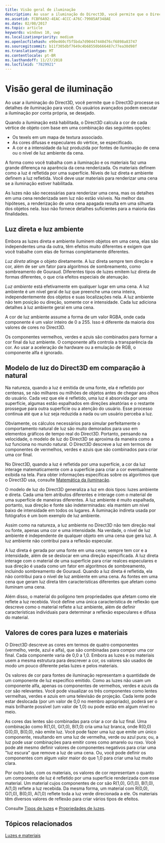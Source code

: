 ```yaml
---
title: Visão geral de iluminação
description: Ao usar a iluminação do Direct3D, você permite que o Direct3D processe os detalhes de iluminação para você. Os usuários avançados podem executar a iluminação por conta própria, se desejado.
ms.assetid: FCBF6A92-4EAC-4CCC-A76C-79985AF348AE
ms.date: 02/08/2017
ms.topic: article
keywords: windows 10, uwp
ms.localizationpriority: medium
ms.openlocfilehash: e90e460cf5f5bda7d90447440d76cf6898a83747
ms.sourcegitcommit: b11f305dbf7649c4b68550b666487c77ea30d98f
ms.translationtype: MT
ms.contentlocale: pt-BR
ms.lasthandoff: 11/27/2018
ms.locfileid: "7829921"
---
```

# <a name="lighting-overview"></a>Visão geral de iluminação

Ao usar a iluminação do Direct3D, você permite que o Direct3D processe os detalhes de iluminação para você. Os usuários avançados podem executar a iluminação por conta própria, se desejado.

Quando a iluminação está habilitada, o Direct3D calcula a cor de cada vértice de objeto com base em uma combinação das seguintes opções:

-   Os texels em um mapa de textura associado.
-   As cores difusas e especulares do vértice, se especificado.
-   A cor e a intensidade da luz produzida por fontes de iluminação de cena ou o nível de luz ambiente da cena.

A forma como você trabalha com a iluminação e os materiais faz uma grande diferença na aparência da cena renderizada. Os materiais definem como a luz é refletida por uma superfície. Níveis de luz direta e ambiente definem a luz refletida. Você deve usar materiais para renderizar uma cena se a iluminação estiver habilitada.

As luzes não são necessárias para renderizar uma cena, mas os detalhes em uma cena renderizada sem luz não estão visíveis. Na melhor das hipóteses, a renderização de uma cena apagada resulta em uma silhueta dos objetos nela. Isso não fornece detalhes suficientes para a maioria das finalidades.

## <a name="span-iddirectlightvsambientlightspanspan-iddirectlightvsambientlightspandirect-light-vs-ambient-light"></a><span id="direct_light_vs._ambient_light"></span><span id="DIRECT_LIGHT_VS._AMBIENT_LIGHT"></span>Luz direta e luz ambiente


Embora as luzes direta e ambiente iluminem objetos em uma cena, elas são independentes uma da outra, têm efeitos muito diferentes e exigem que você trabalhe com elas de formas completamente diferentes.

*Luz direta* atinge o objeto diretamente. A luz direta sempre tem direção e cor, além de ser um fator para algoritmos de sombreamento, como sombreamento de Gouraud. Diferentes tipos de luzes emitem luz direta de formas diferentes, o que cria efeitos especiais de atenuação.

*Luz ambiente* está efetivamente em qualquer lugar em uma cena. A luz ambiente é um nível geral de luz que preenche uma cena inteira, independentemente dos objetos e suas localizações nela. A luz ambiente não tem posição ou direção, somente cor e intensidade. Cada luz adiciona detalhes à luz ambiente geral em uma cena.

A cor de luz ambiente assume a forma de um valor RGBA, onde cada componente é um valor inteiro de 0 a 255. Isso é diferente da maioria dos valores de cores no Direct3D.

Os componentes vermelhos, verdes e azuis são combinados para formar a cor final da luz ambiente. O componente alfa controla a transparência da cor. Ao usar a aceleração de hardware ou a emulação de RGB, o componente alfa é ignorado.

## <a name="span-iddirect3dlightmodelvsnaturespanspan-iddirect3dlightmodelvsnaturespandirect3d-light-model-vs-nature"></a><span id="direct3d_light_model_vs._nature"></span><span id="DIRECT3D_LIGHT_MODEL_VS._NATURE"></span>Modelo de luz do Direct3D em comparação à natural


Na natureza, quando a luz é emitida de uma fonte, ela é refletido por centenas, se não milhares ou milhões de objetos antes de chegar aos olhos do usuário. Cada vez que ele é refletido, uma luz é absorvida por uma superfície, algumas estão espalhados em direções aleatórias e o restante prossegue para outra superfície ou a atenção do usuário. Esse processo continua até que a luz seja reduzida a nada ou um usuário perceba a luz.

Obviamente, os cálculos necessários para simular perfeitamente o comportamento natural de luz são muito demorados para uso em elementos gráficos de tempo real do Direct3D. Portanto, pensando na velocidade, o modelo de luz do Direct3D se aproxima da maneira como a luz funciona no mundo natural. O Direct3D descreve a luz em termos de componentes de vermelhos, verdes e azuis que são combinados para criar uma cor final.

No Direct3D, quando a luz é refletida por uma superfície, a cor da luz interage matematicamente com a superfície para criar a cor eventualmente exibida na tela. Para obter informações específicas sobre os algoritmos que o Direct3D usa, consulte [Matemática da iluminação](mathematics-of-lighting.md).

O modelo de luz do Direct3D generaliza a luz em dois tipos: luzes ambiente e direta. Cada uma tem atributos diferentes e interage com o material de uma superfície de maneiras diferentes. A luz ambiente é muito espalhada, portanto, sua direção e fonte são indeterminadas: ela mantém um nível baixo de intensidade em todos os lugares. A iluminação indireta usada por fotógrafos é um bom exemplo de luz ambiente.

Assim como na natureza, a luz ambiente no Direct3D não tem direção real ou fonte, apenas uma cor e uma intensidade. Na verdade, o nível de luz ambiente é independente de qualquer objeto em uma cena que gera luz. A luz ambiente não contribui para a reflexão especular.

A luz direta é gerada por uma fonte em uma cena; sempre tem cor e a intensidade, além de se deslocar em uma direção especificada. A luz direta interage com o material de uma superfície para criar realces especulares e sua direção é usada como um fator em algoritmos de sombreamento, incluindo sombreamento de Gouraud. Quando a luz direta é refletida, ela não contribui para o nível de luz ambiente em uma cena. As fontes em uma cena que geram luz direta têm características diferentes que afetam como iluminam uma cena.

Além disso, o material do polígono tem propriedades que afetam como ele reflete a luz recebida. Você define uma única característica de reflexão que descreve como o material reflete a luz ambiente, além de definir características individuais para determinar a reflexão especulares e difusa do material.

## <a name="span-idcolorvaluesforlightsandmaterialsspanspan-idcolorvaluesforlightsandmaterialsspanspan-idcolorvaluesforlightsandmaterialsspancolor-values-for-lights-and-materials"></a><span id="Color_Values_for_Lights_and_Materials"></span><span id="color_values_for_lights_and_materials"></span><span id="COLOR_VALUES_FOR_LIGHTS_AND_MATERIALS"></span>Valores de cores para luzes e materiais


O Direct3D descreve as cores em termos de quatro componentes (vermelho, verde, azul e alfa), que são combinadas para compor uma cor final. Cada componente varia de 0,0 a 1,0. Embora as luzes e os materiais usem a mesma estrutura para descrever a cor, os valores são usados de modo um pouco diferente pelas luzes e pelos materiais.

Os valores de cor para fontes de iluminação representam a quantidade de um componente de luz específico emitido. Como as luzes não usam um componente alfa, apenas os componentes de vermelhos, verdes e azuis da cor são relevantes. Você pode visualizar os três componentes como lentes vermelhas, verdes e azuis em uma televisão de projeção. Cada lente pode estar deslocada (por um valor de 0,0 no membro apropriado), poderá ser o mais brilhante possível (um valor de 1,0) ou pode estão em algum nível no meio.

As cores das lentes são combinadas para criar a cor da luz final. Uma combinação como R(1,0), G(1,0), B(1,0) cria uma luz branca, onde R(0,0) G(0,0), B(0,0), não emite luz. Você pode fazer uma luz que emite um único componente, resultando em uma luz de vermelha, verde ou azul pura; ou, a luz pode usar combinações para emitir cores como amarelo ou roxo. Você pode até mesmo definir valores de componentes negativos para criar uma "luz escura" que remove a luz de uma cena. Ou, você pode definir os componentes com algum valor maior do que 1,0 para criar uma luz muito clara.

Por outro lado, com os materiais, os valores de cor representam o quanto um componente de luz é refletido por uma superfície renderizada com esse material. Um material cujos componentes de cor são R(1,0), G(1,0), B(1,0), A(1,0) reflete a luz recebida. Da mesma forma, um material com R(0,0), G(1,0), B(0,0), A(1,0) reflete toda a luz verde direcionada a ele. Os materiais têm diversos valores de reflexão para criar vários tipos de efeitos.

Consulte [Tipos de luzes](light-types.md) e [Propriedades de luzes](light-properties.md).

## <a name="span-idrelated-topicsspanrelated-topics"></a><span id="related-topics"></span>Tópicos relacionados


[Luzes e materiais](lights-and-materials.md)

 

 




